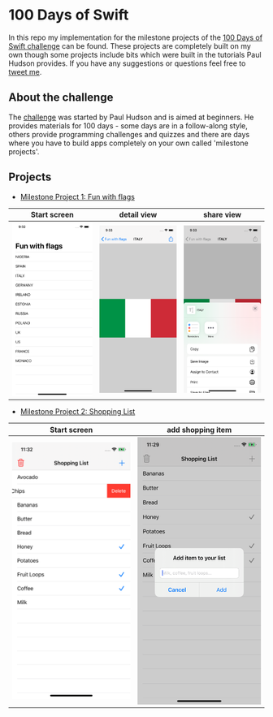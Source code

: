 # 100 Days of Swift
In this repo my implementation for the milestone projects of the [100 Days of Swift challenge](https://www.hackingwithswift.com/100) can be found. These projects are completely built on my own though some projects include bits which were built in the tutorials Paul Hudson provides. 
If you have any suggestions or questions feel free to [tweet me](https://twitter.com/niiklaas).


## About the challenge
The [challenge](https://www.hackingwithswift.com/100) was started by Paul Hudson and is aimed at beginners. He provides materials for 100 days - some days are in a follow-along style, others provide programming challenges and quizzes and there are days where you have to build apps completely on your own called 'milestone projects'. 


## Projects 

* [Milestone Project 1: Fun with flags](https://github.com/euklit/100DaysOfSwift/tree/master/MilestoneProject1)


Start screen            |  detail view |  share view
:-------------------------:|:-------------------------:|:-------------------------:
![](https://github.com/euklit/100DaysOfSwift/blob/master/MilestoneProject1/Screenshots/mainscreen.png)  |  ![](https://github.com/euklit/100DaysOfSwift/blob/master/MilestoneProject1/Screenshots/detailview.png) | ![](https://github.com/euklit/100DaysOfSwift/blob/master/MilestoneProject1/Screenshots/activityview.png)

* [Milestone Project 2: Shopping List](https://github.com/euklit/100DaysOfSwift/tree/master/ShoppingList)


Start screen            |  add shopping item |  
:-------------------------:|:-------------------------:
![](https://github.com/euklit/100DaysOfSwift/blob/master/ShoppingList/Screenshots/list.png)  |  ![](https://github.com/euklit/100DaysOfSwift/blob/master/ShoppingList/Screenshots/addItem.png) 

